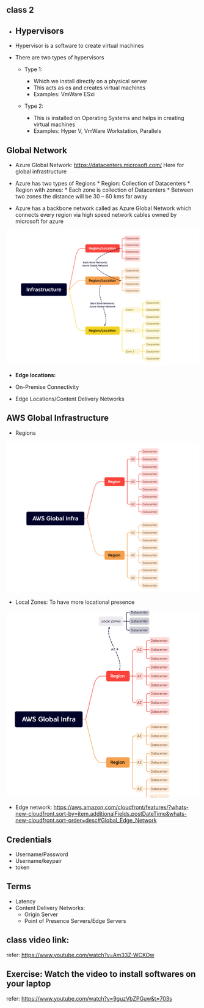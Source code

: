 ## class 2

* ## Hypervisors

* Hypervisor is a software to create virtual machines
* There are two types of hypervisors
    * Type 1: 
         * Which we install directly on a physical server
         * This acts as os and creates virtual machines
         * Examples: VmWare ESxi
  
    * Type 2: 
         * This is installed on Operating Systems and helps in creating virtual machines
         * Examples: Hyper V, VmWare Workstation, Parallels

## Global Network

* Azure Global Network: https://datacenters.microsoft.com/  Here for global infrastructure
  
* Azure has two types of Regions
       * Region: Collection of Datacenters
       * Region with zones:
         * Each zone is collection of Datacenters
         * Between two zones the distance will be 30 – 60 kms far away 

* Azure has a backbone network called as Azure Global Network which connects every region via high speed network cables owned by microsoft for azure

![preview](images/5.png)

* __Edge locations:__

* On-Premise Connectivity
* Edge Locations/Content Delivery Networks

## AWS Global Infrastructure

* Regions

![preview](images/6.png) 

* Local Zones: To have more locational presence
  
![preview](images/7.png)

* Edge network: https://aws.amazon.com/cloudfront/features/?whats-new-cloudfront.sort-by=item.additionalFields.postDateTime&whats-new-cloudfront.sort-order=desc#Global_Edge_Network

## Credentials

* Username/Password
* Username/keypair
* token

## Terms

* Latency
* Content Delivery Networks:
     * Origin Server
     * Point of Presence Servers/Edge Servers

## class video link: 
refer: https://www.youtube.com/watch?v=Am33Z-WCKOw

## Exercise: Watch the video to install softwares on your laptop
refer: https://www.youtube.com/watch?v=9guzVbZPGuw&t=703s  